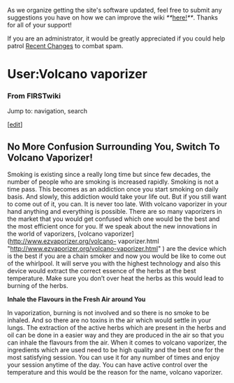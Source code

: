 As we organize getting the site's software updated, feel free to submit any
suggestions you have on how we can improve the wiki
_**_[here!](/index.php/User:Hallry/Suggestions "User:Hallry/Suggestions"
)_**_. Thanks for all of your support!

If you are an administrator, it would be greatly appreciated if you could help
patrol [Recent Changes](/index.php/Special:Recentchanges
"Special:Recentchanges" ) to combat spam.

# User:Volcano vaporizer

### From FIRSTwiki

Jump to: navigation, search

[[edit](/index.php?title=User:Volcano_vaporizer&action=edit&section=1 "Edit
section: No More Confusion Surrounding You, Switch To Volcano Vaporizer!" )]

##  No More Confusion Surrounding You, Switch To Volcano Vaporizer!

Smoking is existing since a really long time but since few decades, the number
of people who are smoking is increased rapidly. Smoking is not a time pass.
This becomes as an addiction once you start smoking on daily basis. And
slowly, this addiction would take your life out. But if you still want to come
out of it, you can. It is never too late. With volcano vaporizer in your hand
anything and everything is possible. There are so many vaporizers in the
market that you would get confused which one would be the best and the most
efficient once for you. If we speak about the new innovations in the world of
vaporizers, [volcano vaporizer](http://www.ezvaporizer.org/volcano-
vaporizer.html "http://www.ezvaporizer.org/volcano-vaporizer.html" ) are the
device which is the best if you are a chain smoker and now you would be like
to come out of the whirlpool. It will serve you with the highest technology
and also this device would extract the correct essence of the herbs at the
best temperature. Make sure you don’t over heat the herbs as this would lead
to burning of the herbs.

**Inhale the Flavours in the Fresh Air around You**

In vaporization, burning is not involved and so there is no smoke to be
inhaled. And so there are no toxins in the air which would settle in your
lungs. The extraction of the active herbs which are present in the herbs and
oil can be done in a easier way and they are produced in the air so that you
can inhale the flavours from the air. When it comes to volcano vaporizer, the
ingredients which are used need to be high quality and the best one for the
most satisfying session. You can use it for any number of times and enjoy your
session anytime of the day. You can have active control over the temperature
and this would be the reason for the name, volcano vaporizer.

